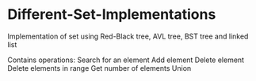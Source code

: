 # Different-Set-Implementations
Implementation of set using Red-Black tree, AVL tree, BST tree and linked list

Contains operations:
Search for an element
Add element
Delete element
Delete elements in range
Get number of elements
Union

